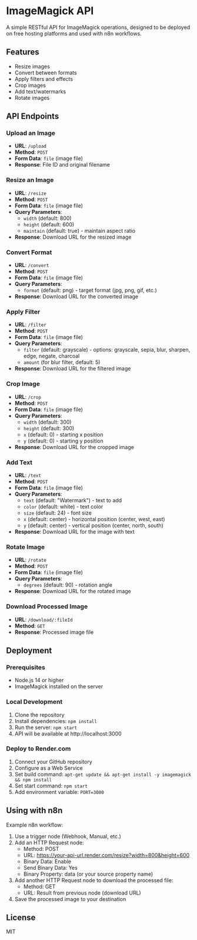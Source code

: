 # ImageMagick API

A simple RESTful API for ImageMagick operations, designed to be deployed on free hosting platforms and used with n8n workflows.

## Features

- Resize images
- Convert between formats
- Apply filters and effects
- Crop images
- Add text/watermarks
- Rotate images

## API Endpoints

### Upload an Image
- **URL**: `/upload`
- **Method**: `POST`
- **Form Data**: `file` (image file)
- **Response**: File ID and original filename

### Resize an Image
- **URL**: `/resize`
- **Method**: `POST`
- **Form Data**: `file` (image file)
- **Query Parameters**: 
  - `width` (default: 800)
  - `height` (default: 600)
  - `maintain` (default: true) - maintain aspect ratio
- **Response**: Download URL for the resized image

### Convert Format
- **URL**: `/convert`
- **Method**: `POST`
- **Form Data**: `file` (image file)
- **Query Parameters**: 
  - `format` (default: png) - target format (jpg, png, gif, etc.)
- **Response**: Download URL for the converted image

### Apply Filter
- **URL**: `/filter`
- **Method**: `POST`
- **Form Data**: `file` (image file)
- **Query Parameters**: 
  - `filter` (default: grayscale) - options: grayscale, sepia, blur, sharpen, edge, negate, charcoal
  - `amount` (for blur filter, default: 5)
- **Response**: Download URL for the filtered image

### Crop Image
- **URL**: `/crop`
- **Method**: `POST`
- **Form Data**: `file` (image file)
- **Query Parameters**: 
  - `width` (default: 300)
  - `height` (default: 300)
  - `x` (default: 0) - starting x position
  - `y` (default: 0) - starting y position
- **Response**: Download URL for the cropped image

### Add Text
- **URL**: `/text`
- **Method**: `POST`
- **Form Data**: `file` (image file)
- **Query Parameters**: 
  - `text` (default: "Watermark") - text to add
  - `color` (default: white) - text color
  - `size` (default: 24) - font size
  - `x` (default: center) - horizontal position (center, west, east)
  - `y` (default: center) - vertical position (center, north, south)
- **Response**: Download URL for the image with text

### Rotate Image
- **URL**: `/rotate`
- **Method**: `POST`
- **Form Data**: `file` (image file)
- **Query Parameters**: 
  - `degrees` (default: 90) - rotation angle
- **Response**: Download URL for the rotated image

### Download Processed Image
- **URL**: `/download/:fileId`
- **Method**: `GET`
- **Response**: Processed image file

## Deployment

### Prerequisites
- Node.js 14 or higher
- ImageMagick installed on the server

### Local Development
1. Clone the repository
2. Install dependencies: `npm install`
3. Run the server: `npm start`
4. API will be available at http://localhost:3000

### Deploy to Render.com
1. Connect your GitHub repository
2. Configure as a Web Service
3. Set build command: `apt-get update && apt-get install -y imagemagick && npm install`
4. Set start command: `npm start`
5. Add environment variable: `PORT=3000`

## Using with n8n

Example n8n workflow:

1. Use a trigger node (Webhook, Manual, etc.)
2. Add an HTTP Request node:
   - Method: POST
   - URL: https://your-api-url.render.com/resize?width=800&height=600
   - Binary Data: Enable
   - Send Binary Data: Yes
   - Binary Property: data (or your source property name)
3. Add another HTTP Request node to download the processed file:
   - Method: GET
   - URL: Result from previous node (download URL)
4. Save the processed image to your destination

## License

MIT
